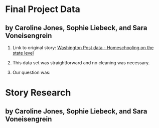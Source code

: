 # Final Project Data
## by Caroline Jones, Sophie Liebeck, and Sara Voneisengrein
1. Link to original story: [Washington Post data - Homeschooling on the state level](https://github.com/washingtonpost/data_home_schooling/blob/main/home_school_state.csv)

2. This data set was straightforward and no cleaning was necessary.
3. Our question was: 

# Story Research 
## by Caroline Jones, Sophie Liebeck, and Sara Voneisengrein
